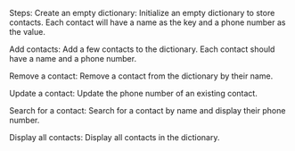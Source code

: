 Steps:
Create an empty dictionary:
Initialize an empty dictionary to store contacts. Each contact will have a name as the key and a phone number as the value.

Add contacts:
Add a few contacts to the dictionary. Each contact should have a name and a phone number.

Remove a contact:
Remove a contact from the dictionary by their name.

Update a contact:
Update the phone number of an existing contact.

Search for a contact:
Search for a contact by name and display their phone number.

Display all contacts:
Display all contacts in the dictionary.